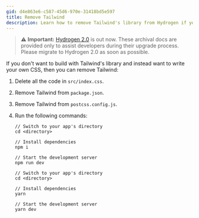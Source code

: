 ```yaml
---
gid: d4e863e6-c587-45d6-970e-31418bd5e597
title: Remove Tailwind
description: Learn how to remove Tailwind's library from Hydrogen if you want to write your own CSS.
---
```


> ⚠️ **Important:** [Hydrogen 2.0](https://hydrogen.shopify.dev) is out now. These archival docs are provided only to assist developers during their upgrade process. Please migrate to Hydrogen 2.0 as soon as possible.


If you don't want to build with Tailwind's library and instead want to write your own CSS, then you can remove Tailwind:

1. Delete all the code in `src/index.css`.
2. Remove Tailwind from `package.json`.
3. Remove Tailwind from `postcss.config.js`.
4. Run the following commands:


    ```bash?filename: 'Terminal', title: 'npm'
    // Switch to your app's directory
    cd <directory>

    // Install dependencies
    npm i

    // Start the development server
    npm run dev
    ```

    ```bash?filename: 'Terminal', title: 'Yarn'
    // Switch to your app's directory
    cd <directory>

    // Install dependencies
    yarn

    // Start the development server
    yarn dev
    ```


